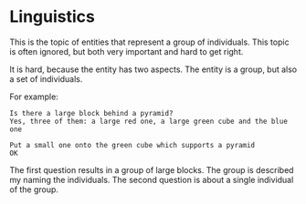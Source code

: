 # Linguistics

This is the topic of entities that represent a group of individuals. This topic is often ignored, but both very important and hard to get right. 

It is hard, because the entity has two aspects. The entity is a group, but also a set of individuals.

For example:

    Is there a large block behind a pyramid?
    Yes, three of them: a large red one, a large green cube and the blue one

    Put a small one onto the green cube which supports a pyramid
    OK

The first question results in a group of large blocks. The group is described my naming the individuals. The second question is about a single individual of the group.

